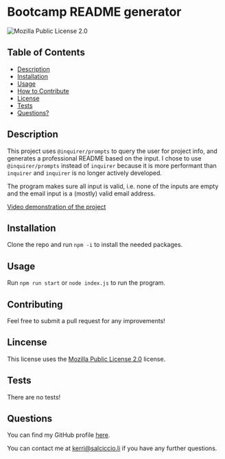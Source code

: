 # Bootcamp README generator
![Mozilla Public License 2.0](https://img.shields.io/badge/License-MPL--2.0-red?style=plastic)

## Table of Contents
- [Description](#description)
- [Installation](#installation)
- [Usage](#usage)
- [How to Contribute](#contributing)
- [License](#license)
- [Tests](#tests)
- [Questions?](#questions)

## Description
This project uses `@inquirer/prompts` to query the user for project info, and generates a professional README based on the input. I chose to use `@inquirer/prompts` instead of `inquirer` because it is more performant than `inquirer` and `inquirer` is no longer actively developed.

The program makes sure all input is valid, i.e. none of the inputs are empty and the email input is a (mostly) valid email address.

[Video demonstration of the project](https://www.youtube.com/watch?v=r2F-G_qMmyI)

## Installation
Clone the repo and run `npm -i` to install the needed packages.

## Usage
Run `npm run start` or `node index.js` to run the program.

## Contributing
Feel free to submit a pull request for any improvements!

## Lincense
This license uses the [Mozilla Public License 2.0](https://www.mozilla.org/en-US/MPL/2.0/) license.

## Tests
There are no tests!

## Questions
You can find my GitHub profile [here](https://github.com/kerriamber).
 
You can contact me at [kerri@salciccio.li](mailto:kerri@salciccio.li) if you have any further questions.
